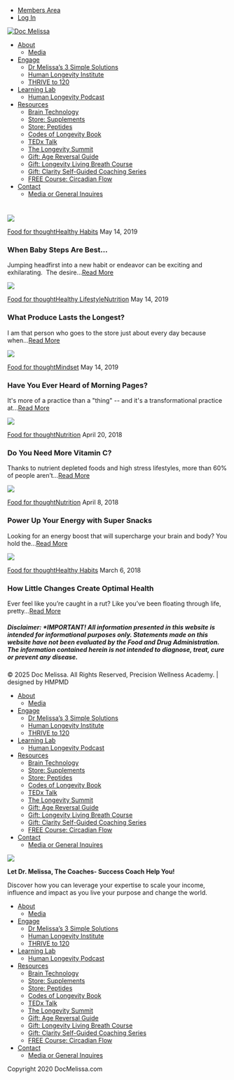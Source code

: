 


* [Members Area](https://docmelissa.com/members/)
* [Log In](https://docmelissa.com/login/)




[![Doc Melissa](https://docmelissa.com/wp-content/uploads/2020/12/Dr-M-Logo.png)](https://docmelissa.com)

  


* [About](https://docmelissa.com/about-dr-melissa-petersen/)
  + [Media](https://docmelissa.com/dr-melissa-petersen-in-the-media/)
* [Engage](https://docmelissa.com/work-with-me/)
  + [Dr Melissa’s 3 Simple Solutions](https://docmelissa.com/solutions/)
  + [Human Longevity Institute](https://humanlongevityinstitute.com/)
  + [THRIVE to 120](https://docmelissa.com/thrive/)
* [Learning Lab](https://docmelissa.com/igniting-limitless-podcast-with-dr-melissa-petersen/)
  + [Human Longevity Podcast](https://humanlongevityinstitute.com/podcast/)
* [Resources](https://docmelissa.com/free-resources-from-dr-melissa-petersen/)
  + [Brain Technology](https://docmelissa.com/awakendmind/)
  + [Store: Supplements](https://docmelissa.com/store-supplements/)
  + [Store: Peptides](https://docmelissa.com/store-peptides/)
  + [Codes of Longevity Book](https://codesoflongevity.com/)
  + [TEDx Talk](https://youtu.be/D0CqJemj16k)
  + [The Longevity Summit](http://thelongevitysummit.com/)
  + [Gift: Age Reversal Guide](https://docmelissa.com/age-reversal-guide/)
  + [Gift: Longevity Living Breath Course](https://docmelissa.com/Longevity-Living-Breath-Course/)
  + [Gift: Clarity Self-Guided Coaching Series](https://docmelissa.com/clarity-self-guided-coaching-series/)
  + [FREE Course: Circadian Flow](https://docmelissa.com/flow-early-bird/)
* [Contact](https://docmelissa.com/apply-to-work-with-dr-melissa-petersen/)
  + [Media or General Inquires](https://docmelissa.com/contact-dr-melissa-petersen/)








 

# 








 
[![](https://docmelissa.com/wp-content/uploads/2019/05/When-Baby-Steps-Are-Best...-600x403.png)](https://docmelissa.com/when-baby-steps-are-best/)

[Food for thought](https://docmelissa.com/category/food-for-thought/)[Healthy Habits](https://docmelissa.com/category/healthy-habits/)
May 14, 2019
### When Baby Steps Are Best…


Jumping headfirst into a new habit or endeavor can be exciting and exhilarating.  The desire…[Read More](https://docmelissa.com/when-baby-steps-are-best/)





[![](https://docmelissa.com/wp-content/uploads/2019/05/What-Produce-Lasts-the-Longest-1-600x403.png)](https://docmelissa.com/what-produce-lasts-the-longest/)

[Food for thought](https://docmelissa.com/category/food-for-thought/)[Healthy Lifestyle](https://docmelissa.com/category/healthy-lifestyle/)[Nutrition](https://docmelissa.com/category/nutrition/)
May 14, 2019
### What Produce Lasts the Longest?


I am that person who goes to the store just about every day because when…[Read More](https://docmelissa.com/what-produce-lasts-the-longest/)





[![](https://docmelissa.com/wp-content/uploads/2019/05/Have-you-heard-of-morning-pages-600x403.png)](https://docmelissa.com/have-you-ever-heard-of-morning-pages/)

[Food for thought](https://docmelissa.com/category/food-for-thought/)[Mindset](https://docmelissa.com/category/mindset/)
May 14, 2019
### Have You Ever Heard of Morning Pages?


It's more of a practice than a "thing" -- and it's a transformational practice at…[Read More](https://docmelissa.com/have-you-ever-heard-of-morning-pages/)





[![](https://docmelissa.com/wp-content/uploads/2018/04/Fotolia_113361467_XS.jpg)](https://docmelissa.com/do-you-need-more-vitamin-c/)

[Food for thought](https://docmelissa.com/category/food-for-thought/)[Nutrition](https://docmelissa.com/category/nutrition/)
April 20, 2018
### Do You Need More Vitamin C?


Thanks to nutrient depleted foods and high stress lifestyles, more than 60% of people aren’t…[Read More](https://docmelissa.com/do-you-need-more-vitamin-c/)





[![](https://docmelissa.com/wp-content/uploads/2018/04/dsc08019-3618-smaller.jpg)](https://docmelissa.com/power-up-your-energy-with-super-snacks/)

[Food for thought](https://docmelissa.com/category/food-for-thought/)[Nutrition](https://docmelissa.com/category/nutrition/)
April 8, 2018
### Power Up Your Energy with Super Snacks


Looking for an energy boost that will supercharge your brain and body? You hold the…[Read More](https://docmelissa.com/power-up-your-energy-with-super-snacks/)





[![](https://docmelissa.com/wp-content/uploads/2018/04/young_woman_drinking_1983212-600x403.jpg)](https://docmelissa.com/how-little-changes-create-optimal-health/)

[Food for thought](https://docmelissa.com/category/food-for-thought/)[Healthy Habits](https://docmelissa.com/category/healthy-habits/)
March 6, 2018
### How Little Changes Create Optimal Health


Ever feel like you’re caught in a rut? Like you’ve been floating through life, pretty…[Read More](https://docmelissa.com/how-little-changes-create-optimal-health/)










 
##### Disclaimer: \*IMPORTANT! All information presented in this website is intended for informational purposes only. Statements made on this website have not been evaluated by the Food and Drug Administration. The information contained herein is not intended to diagnose, treat, cure or prevent any disease.


 



© 2025 Doc Melissa. All Rights Reserved, Precision Wellness Academy. | designed by HMPMD






* [About](https://docmelissa.com/about-dr-melissa-petersen/)
  + [Media](https://docmelissa.com/dr-melissa-petersen-in-the-media/)
* [Engage](https://docmelissa.com/work-with-me/)
  + [Dr Melissa’s 3 Simple Solutions](https://docmelissa.com/solutions/)
  + [Human Longevity Institute](https://humanlongevityinstitute.com/)
  + [THRIVE to 120](https://docmelissa.com/thrive/)
* [Learning Lab](https://docmelissa.com/igniting-limitless-podcast-with-dr-melissa-petersen/)
  + [Human Longevity Podcast](https://humanlongevityinstitute.com/podcast/)
* [Resources](https://docmelissa.com/free-resources-from-dr-melissa-petersen/)
  + [Brain Technology](https://docmelissa.com/awakendmind/)
  + [Store: Supplements](https://docmelissa.com/store-supplements/)
  + [Store: Peptides](https://docmelissa.com/store-peptides/)
  + [Codes of Longevity Book](https://codesoflongevity.com/)
  + [TEDx Talk](https://youtu.be/D0CqJemj16k)
  + [The Longevity Summit](http://thelongevitysummit.com/)
  + [Gift: Age Reversal Guide](https://docmelissa.com/age-reversal-guide/)
  + [Gift: Longevity Living Breath Course](https://docmelissa.com/Longevity-Living-Breath-Course/)
  + [Gift: Clarity Self-Guided Coaching Series](https://docmelissa.com/clarity-self-guided-coaching-series/)
  + [FREE Course: Circadian Flow](https://docmelissa.com/flow-early-bird/)
* [Contact](https://docmelissa.com/apply-to-work-with-dr-melissa-petersen/)
  + [Media or General Inquires](https://docmelissa.com/contact-dr-melissa-petersen/)


![](https://docmelissa.com/wp-content/uploads/2020/02/Top-Womens-Success-Coach-300x122.jpg) 

**Let Dr. Melissa, The Coaches- Success Coach Help You!**

Discover how you can leverage your expertise to scale your income, influence and impact as you live your purpose and change the world.


* [About](https://docmelissa.com/about-dr-melissa-petersen/)
  + [Media](https://docmelissa.com/dr-melissa-petersen-in-the-media/)
* [Engage](https://docmelissa.com/work-with-me/)
  + [Dr Melissa’s 3 Simple Solutions](https://docmelissa.com/solutions/)
  + [Human Longevity Institute](https://humanlongevityinstitute.com/)
  + [THRIVE to 120](https://docmelissa.com/thrive/)
* [Learning Lab](https://docmelissa.com/igniting-limitless-podcast-with-dr-melissa-petersen/)
  + [Human Longevity Podcast](https://humanlongevityinstitute.com/podcast/)
* [Resources](https://docmelissa.com/free-resources-from-dr-melissa-petersen/)
  + [Brain Technology](https://docmelissa.com/awakendmind/)
  + [Store: Supplements](https://docmelissa.com/store-supplements/)
  + [Store: Peptides](https://docmelissa.com/store-peptides/)
  + [Codes of Longevity Book](https://codesoflongevity.com/)
  + [TEDx Talk](https://youtu.be/D0CqJemj16k)
  + [The Longevity Summit](http://thelongevitysummit.com/)
  + [Gift: Age Reversal Guide](https://docmelissa.com/age-reversal-guide/)
  + [Gift: Longevity Living Breath Course](https://docmelissa.com/Longevity-Living-Breath-Course/)
  + [Gift: Clarity Self-Guided Coaching Series](https://docmelissa.com/clarity-self-guided-coaching-series/)
  + [FREE Course: Circadian Flow](https://docmelissa.com/flow-early-bird/)
* [Contact](https://docmelissa.com/apply-to-work-with-dr-melissa-petersen/)
  + [Media or General Inquires](https://docmelissa.com/contact-dr-melissa-petersen/)



Copyright 2020 DocMelissa.com



 














































